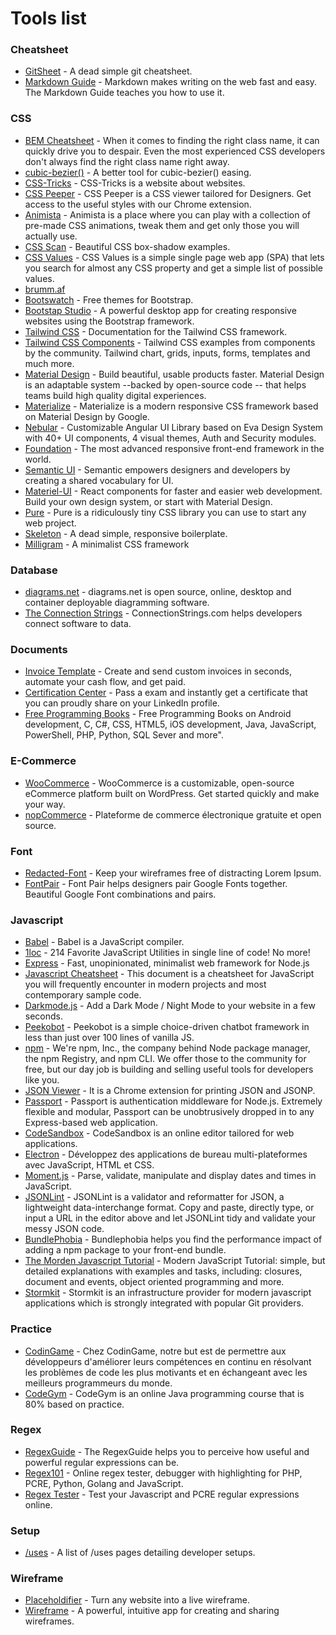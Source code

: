# Tools list
### Cheatsheet
- [GitSheet](https://gitsheet.wtf/) - A dead simple git cheatsheet.
- [Markdown Guide](https://www.markdownguide.org/) - Markdown makes writing on the web fast and easy. The Markdown Guide teaches you how to use it.
### CSS
- [BEM Cheatsheet](https://9elements.com/bem-cheat-sheet/) - When it comes to finding the right class name, it can quickly drive you to despair. Even the most experienced CSS developers don't always find the right class name right away.
- [cubic-bezier()](https://cubic-bezier.com/) - A better tool for cubic-bezier() easing.
- [CSS-Tricks](https://css-tricks.com/) - CSS-Tricks is a website about websites.
- [CSS Peeper](https://csspeeper.com/) - CSS Peeper is a CSS viewer tailored for Designers. Get access to the useful styles with our Chrome extension.
- [Animista](https://animista.net/) - Animista is a place where you can play with a collection of pre-made CSS animations, tweak them and get only those you will actually use.
- [CSS Scan](https://getcssscan.com/css-box-shadow-examples) - Beautiful CSS box-shadow examples.
- [CSS Values](https://cssvalues.com/) - CSS Values is a simple single page web app (SPA) that lets you search for almost any CSS property and get a simple list of possible values.
- [brumm.af](https://brumm.af/shadows)
- [Bootswatch](https://bootswatch.com/) - Free themes for Bootstrap.
- [Bootstap Studio](https://bootstrapstudio.io/) - A powerful desktop app for creating responsive websites using the Bootstrap framework.
- [Tailwind CSS](https://tailwindcss.com/) - Documentation for the Tailwind CSS framework.
- [Tailwind CSS Components](https://tailwindcomponents.com/) - Tailwind CSS examples from components by the community. Tailwind chart, grids, inputs, forms, templates and much more.
- [Material Design](https://material.io/) - Build beautiful, usable products faster. Material Design is an adaptable system --backed by open-source code -- that helps teams build high quality digital experiences.
- [Materialize](https://materializecss.com/) - Materialize is a modern responsive CSS framework based on Material Design by Google. 
- [Nebular](https://akveo.github.io/nebular/) - Customizable Angular UI Library based on Eva Design System with 40+ UI components, 4 visual themes, Auth and Security modules.
- [Foundation](https://get.foundation/) - The most advanced responsive front-end framework in the world.
- [Semantic UI](https://semantic-ui.com/) - Semantic empowers designers and developers by creating a shared vocabulary for UI.
- [Materiel-UI](https://material-ui.com/#/) - React components for faster and easier web development. Build your own design system, or start with Material Design.
- [Pure](https://purecss.io/) - Pure is a ridiculously tiny CSS library you can use to start any web project.
- [Skeleton](http://getskeleton.com/) - A dead simple, responsive boilerplate.
- [Milligram](https://milligram.io/) - A minimalist CSS framework
### Database
- [diagrams.net](https://app.diagrams.net/) - diagrams.net is open source, online, desktop and container deployable diagramming software.
- [The Connection Strings](https://www.connectionstrings.com/) - ConnectionStrings.com helps developers connect software to data.
### Documents
- [Invoice Template](https://invoicetemplate.co/free-invoice-template) - Create and send custom invoices in seconds, automate your cash flow, and get paid.
- [Certification Center](https://certification.templatemonster.com/) - Pass a exam and instantly get a certificate that you can proudly share on your LinkedIn profile.
- [Free Programming Books](https://goalkicker.com/) - Free Programming Books on Android development, C, C#, CSS, HTML5, iOS development, Java, JavaScript, PowerShell, PHP, Python, SQL Sever and more".
### E-Commerce
- [WooCommerce](https://woocommerce.com/#) - WooCommerce is a customizable, open-source eCommerce platform built on WordPress. Get started quickly and make your way.
- [nopCommerce](https://www.nopcommerce.com/fr) - Plateforme de commerce électronique gratuite et open source.
### Font
- [Redacted-Font](https://github.com/christiannaths/Redacted-Font) - Keep your wireframes free of distracting Lorem Ipsum.
- [FontPair](https://fontpair.co/) - Font Pair helps designers pair Google Fonts together. Beautiful Google Font combinations and pairs.
### Javascript
- [Babel](https://babeljs.io/) - Babel is a JavaScript compiler.
- [1loc](https://1loc.dev/) - 214 Favorite JavaScript Utilities in single line of code! No more!
- [Express](https://expressjs.com/) - Fast, unopinionated, minimalist web framework for Node.js
- [Javascript Cheatsheet](https://github.com/mbeaudru/modern-js-cheatsheet) - This document is a cheatsheet for JavaScript you will frequently encounter in modern projects and most contemporary sample code.
- [Darkmode.js](https://github.com/sandoche/Darkmode.js) - Add a Dark Mode / Night Mode to your website in a few seconds.
- [Peekobot](https://peekobot.github.io/peekobot/) - Peekobot is a simple choice-driven chatbot framework in less than just over 100 lines of vanilla JS.
- [npm](https://www.npmjs.com/) - We're npm, Inc., the company behind Node package manager, the npm Registry, and npm CLI. We offer those to the community for free, but our day job is building and selling useful tools for developers like you.
- [JSON Viewer](https://github.com/tulios/json-viewer) - It is a Chrome extension for printing JSON and JSONP.
- [Passport](http://www.passportjs.org/) - Passport is authentication middleware for Node.js. Extremely flexible and modular, Passport can be unobtrusively dropped in to any Express-based web application.
- [CodeSandbox](https://codesandbox.io/s/) - CodeSandbox is an online editor tailored for web applications.
- [Electron](https://www.electronjs.org/) - Développez des applications de bureau multi-plateformes avec JavaScript, HTML et CSS.
- [Moment.js](https://momentjs.com/) - Parse, validate, manipulate and display dates and times in JavaScript.
- [JSONLint](https://jsonlint.com/) - JSONLint is a validator and reformatter for JSON, a lightweight data-interchange format. Copy and paste, directly type, or input a URL in the editor above and let JSONLint tidy and validate your messy JSON code.
- [BundlePhobia](https://bundlephobia.com/) - Bundlephobia helps you find the performance impact of adding a npm package to your front-end bundle.
- [The Morden Javascript Tutorial](https://javascript.info/) - Modern JavaScript Tutorial: simple, but detailed explanations with examples and tasks, including: closures, document and events, object oriented programming and more.
- [Stormkit](https://www.stormkit.io/) - Stormkit is an infrastructure provider for modern javascript applications which is strongly integrated with popular Git providers.
### Practice
- [CodinGame](https://www.codingame.com/start) - Chez CodinGame, notre but est de permettre aux développeurs d'améliorer leurs compétences en continu en résolvant les problèmes de code les plus motivants et en échangeant avec les meilleurs programmeurs du monde.
- [CodeGym](https://codegym.cc/) - CodeGym is an online Java programming course that is 80% based on practice.
### Regex
- [RegexGuide](https://regex.guide/) - The RegexGuide helps you to perceive how useful and powerful regular expressions can be.
- [Regex101](https://regex101.com/) - Online regex tester, debugger with highlighting for PHP, PCRE, Python, Golang and JavaScript.
- [Regex Tester](https://www.regexpal.com/) - Test your Javascript and PCRE regular expressions online.
### Setup
- [/uses](https://uses.tech/) - A list of /uses pages detailing developer setups.
### Wireframe
- [Placeholdifier](https://github.com/pomber/placeholdifier) - Turn any website into a live wireframe.
- [Wireframe](https://wireframe.cc/) - A powerful, intuitive app for creating and sharing wireframes.
